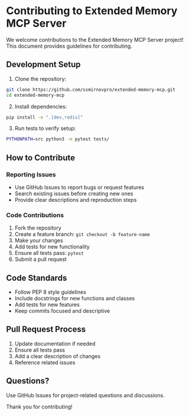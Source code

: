 # Contributing to Extended Memory MCP Server

We welcome contributions to the Extended Memory MCP Server project! This document provides guidelines for contributing.

## Development Setup

1. Clone the repository:
```bash
git clone https://github.com/ssmirnovpro/extended-memory-mcp.git
cd extended-memory-mcp
```

2. Install dependencies:
```bash
pip install -e ".[dev,redis]"
```

3. Run tests to verify setup:
```bash
PYTHONPATH=src python3 -m pytest tests/
```

## How to Contribute

### Reporting Issues
- Use GitHub Issues to report bugs or request features
- Search existing issues before creating new ones
- Provide clear descriptions and reproduction steps

### Code Contributions
1. Fork the repository
2. Create a feature branch: `git checkout -b feature-name`
3. Make your changes
4. Add tests for new functionality
5. Ensure all tests pass: `pytest`
6. Submit a pull request

## Code Standards

- Follow PEP 8 style guidelines
- Include docstrings for new functions and classes
- Add tests for new features
- Keep commits focused and descriptive

## Pull Request Process

1. Update documentation if needed
2. Ensure all tests pass
3. Add a clear description of changes
4. Reference related issues

## Questions?

Use GitHub Issues for project-related questions and discussions.

Thank you for contributing!
